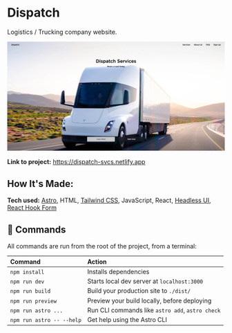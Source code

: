 # Dispatch

Logistics / Trucking company website.

![screenshot](src/img/screenshot.png)

**Link to project:** https://dispatch-svcs.netlify.app

## How It's Made:

**Tech used:** [Astro](https://astro.build/), HTML, [Tailwind CSS](https://tailwindcss.com/), JavaScript, React, [Headless UI](https://headlessui.com/), [React Hook Form](https://react-hook-form.com/)

## 🧞 Commands

All commands are run from the root of the project, from a terminal:

| Command                   | Action                                           |
| :------------------------ | :----------------------------------------------- |
| `npm install`             | Installs dependencies                            |
| `npm run dev`             | Starts local dev server at `localhost:3000`      |
| `npm run build`           | Build your production site to `./dist/`          |
| `npm run preview`         | Preview your build locally, before deploying     |
| `npm run astro ...`       | Run CLI commands like `astro add`, `astro check` |
| `npm run astro -- --help` | Get help using the Astro CLI                     |
